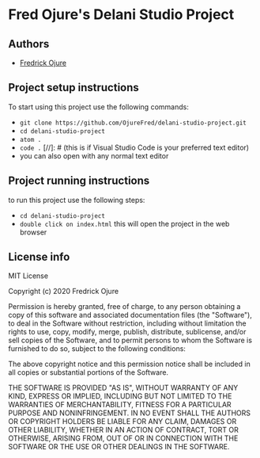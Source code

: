 # Fred Ojure's Delani Studio Project

## Authors
- [Fredrick Ojure](https://github.com/OjureFred)

## Project setup instructions
To start using this project use the following commands:

- `git clone https://github.com/OjureFred/delani-studio-project.git`
- `cd delani-studio-project`
- `atom .`
- `code .` [//]: # (this is if Visual Studio Code is your preferred text editor)
- you can also open with any normal text editor

## Project running instructions
to run this project use the following steps:

- `cd delani-studio-project`
- `double click on index.html`
this will open the project in the web browser



## License info
MIT License

Copyright (c) 2020 Fredrick Ojure

Permission is hereby granted, free of charge, to any person obtaining a copy
of this software and associated documentation files (the "Software"), to deal
in the Software without restriction, including without limitation the rights
to use, copy, modify, merge, publish, distribute, sublicense, and/or sell
copies of the Software, and to permit persons to whom the Software is
furnished to do so, subject to the following conditions:

The above copyright notice and this permission notice shall be included in all
copies or substantial portions of the Software.

THE SOFTWARE IS PROVIDED "AS IS", WITHOUT WARRANTY OF ANY KIND, EXPRESS OR
IMPLIED, INCLUDING BUT NOT LIMITED TO THE WARRANTIES OF MERCHANTABILITY,
FITNESS FOR A PARTICULAR PURPOSE AND NONINFRINGEMENT. IN NO EVENT SHALL THE
AUTHORS OR COPYRIGHT HOLDERS BE LIABLE FOR ANY CLAIM, DAMAGES OR OTHER
LIABILITY, WHETHER IN AN ACTION OF CONTRACT, TORT OR OTHERWISE, ARISING FROM,
OUT OF OR IN CONNECTION WITH THE SOFTWARE OR THE USE OR OTHER DEALINGS IN THE
SOFTWARE.
